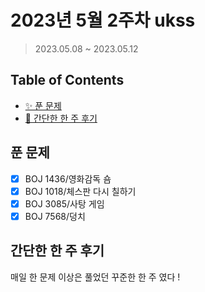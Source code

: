 # 2023년 5월 2주차 ukss

> 2023.05.08 ~ 2023.05.12

## Table of Contents

- [✨ 푼 문제](#푼-문제)
- [🤔 간단한 한 주 후기](#간단한-한-주-후기)

## 푼 문제

<!-- 📕 백준 : BOJ 문제번호/문제제목 e.g. BOJ 2577/숫자의 개수 -->
<!-- 📗 프로그래머스 : PRO 문제번호/문제제목 e.g. PRO 120812/최빈값 구하기 -->
<!-- 백준허브를 사용하시면 프로그래머스의 문제번호도 확인하실 수 있습니다 -->

- [x] BOJ 1436/영화감독 숌
- [x] BOJ 1018/체스판 다시 칠하기
- [x] BOJ 3085/사탕 게임
- [x] BOJ 7568/덩치

## 간단한 한 주 후기

<!-- 한 주 후기를 간단하게 작성해주세요 ! -->

매일 한 문제 이상은 풀었던 꾸준한 한 주 였다 !
